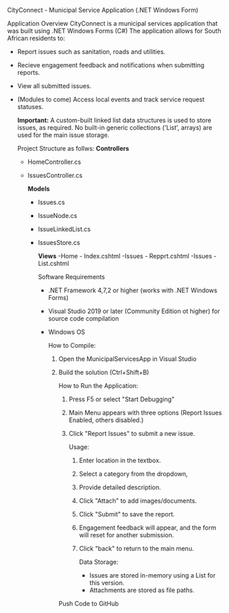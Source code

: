 CityConnect - Municipal Service Application (.NET Windows Form)

Application Overview
CityConnect is a municipal services application that was built using .NET Windows Forms (C#)
The application allows for South African residents to:
- Report issues such as sanitation, roads and utilities.
- Recieve engagement feedback and notifications when submitting reports.
- View all submitted issues.
- (Modules to come) Access local events and track service request statuses.

  **Important:** A custom-built linked list data structures is used to store issues, as required.
  No built-in generic collections ('List<T>', arrays) are used for the main issue storage.

  Project Structure as follws:
  **Controllers**
  - HomeController.cs
  - IssuesController.cs
 
    **Models**
    - Issues.cs
    - IssueNode.cs
    - IssueLinkedList.cs
    - IssuesStore.cs
   
      **Views**
      -Home - Index.cshtml
      -Issues - Repprt.cshtml
      -Issues - List.cshtml

      Software Requirements
      - .NET Framework 4,7,2 or higher (works with .NET Windows Forms)
      - Visual Studio 2019 or later (Community Edition ot higher) for source code compilation
      - Windows OS
     
        How to Compile:
        1. Open the MunicipalServicesApp in Visual Studio
        2. Build the solution (Ctrl+Shift+B)
       
           How to Run the Application:
           1. Press F5 or select "Start Debugging"
           2. Main Menu appears with three options (Report Issues Enabled, others disabled.)
           3. Click "Report Issues" to submit a new issue.
          
              Usage:
              1. Enter location in the textbox.
              2. Select a category from the dropdown,
              3. Provide detailed description.
              4. Click "Attach" to add images/documents.
              5. Click "Submit" to save the report.
              6. Engagement feedback will appear, and the form will reset for another submission.
              7. Click "back" to return to the main menu.
             
                 Data Storage:
                 - Issues are stored in-memory using a List<Issue> for this version.
                 - Attachments are stored as file paths.

            Push Code to GitHub
